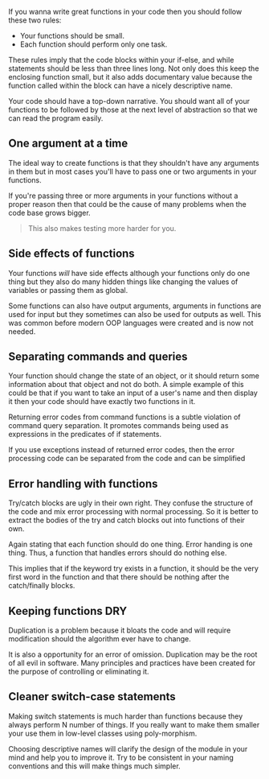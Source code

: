 If you wanna write great functions in your code then you should follow these two rules:
- Your functions should be small.
- Each function should perform only one task.

These rules imply that the code blocks within your if-else, and while statements should be less than three lines long. Not only does this keep the enclosing function small, but it also adds documentary value because the function called within the block can have a nicely descriptive name.

Your code should have a top-down narrative. You should want all of your functions to be followed by those at the next level of abstraction so that we can read the program easily.

## One argument at a time
The ideal way to create functions is that they shouldn't have any arguments in them but in most cases you'll have to pass one or two arguments in your functions.

If you're passing three or more arguments in your functions without a proper reason then that could be the cause of many problems when the code base grows bigger. 

> This also makes testing more harder for you.

## Side effects of functions 

Your functions _will_ have side effects although your functions only do one thing but they also do many hidden things like changing the values of variables or passing them as global.

Some functions can also have output arguments, arguments in functions are used for input but they sometimes can also be used for outputs as well. This was common before modern OOP languages were created and is now not needed.

## Separating commands and queries
Your function should change the state of an object, or it should return some information about that object and not do both. A simple example of this could be that if you want to take an input of a user's name and then display it then your code should have exactly two functions in it.

Returning error codes from command functions is a subtle violation of command query separation. It promotes commands being used as expressions in the predicates of if statements.

If you use exceptions instead of returned error codes, then the error processing code can be separated from the code and can be simplified 

## Error handling with functions
Try/catch blocks are ugly in their own right. They confuse the structure of the code and mix error processing with normal processing. So it is better to extract the bodies of the try and catch blocks out into functions of their own. 

Again stating that each function should do one thing. Error handing is one thing. Thus, a function that handles errors should do nothing else. 

This implies that if the keyword try exists in a function, it should be the very first word in the function and that there should be nothing after the catch/finally blocks.

## Keeping functions DRY
Duplication is a problem because it bloats the code and will require modification should the algorithm ever have to change.

It is also a opportunity for an error of omission. Duplication may be the root of all evil in software. Many principles and practices have been created for the purpose of controlling or eliminating it.

## Cleaner switch-case statements
Making switch statements is much harder than functions because they always perform N number of things. If you really want to make them smaller your use them in low-level classes using poly-morphism.

Choosing descriptive names will clarify the design of the module in your mind and help you to improve it. Try to be consistent in your naming conventions and this will make things much simpler.